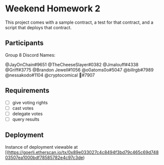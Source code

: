 # Weekend Homework 2

This project comes with a sample contract, a test for that contract, and a script that deploys that contract.

## Participants

Group 8 Discord Names:

 @JayOnChain#9651
 @TheCheeseSlayer#0382
 @Jmalouff#4338
 @Griff#3775
 @Brandon Jewell#1056
 @o0atoms0o#5047
 @billrgb#7989
 @nessakodo#1104
 @cryptocomical 🎴#7907

## Requirements

- [ ]  give voting rights
- [ ]  cast votes
- [ ]  delegate votes
- [ ]  query results

## Deployment

Instance of deployment viewable at [(https://goerli.etherscan.io/tx/0x89e033027c4c8494f3bd79c465c69d74803507ea1000bdf78585782e4c97c3de)
